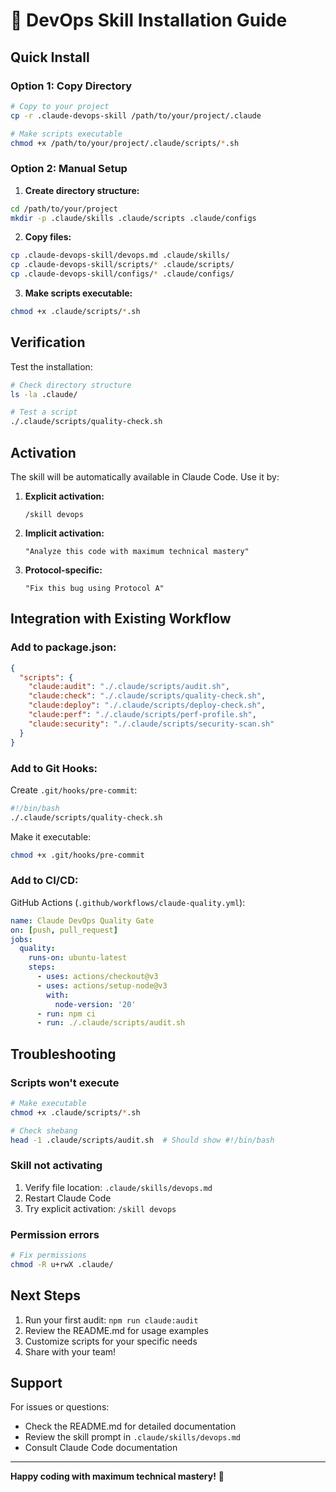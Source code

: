 # 🚀 DevOps Skill Installation Guide

## Quick Install

### Option 1: Copy Directory
```bash
# Copy to your project
cp -r .claude-devops-skill /path/to/your/project/.claude

# Make scripts executable
chmod +x /path/to/your/project/.claude/scripts/*.sh
```

### Option 2: Manual Setup

1. **Create directory structure:**
```bash
cd /path/to/your/project
mkdir -p .claude/skills .claude/scripts .claude/configs
```

2. **Copy files:**
```bash
cp .claude-devops-skill/devops.md .claude/skills/
cp .claude-devops-skill/scripts/* .claude/scripts/
cp .claude-devops-skill/configs/* .claude/configs/
```

3. **Make scripts executable:**
```bash
chmod +x .claude/scripts/*.sh
```

## Verification

Test the installation:

```bash
# Check directory structure
ls -la .claude/

# Test a script
./.claude/scripts/quality-check.sh
```

## Activation

The skill will be automatically available in Claude Code. Use it by:

1. **Explicit activation:**
   ```
   /skill devops
   ```

2. **Implicit activation:**
   ```
   "Analyze this code with maximum technical mastery"
   ```

3. **Protocol-specific:**
   ```
   "Fix this bug using Protocol A"
   ```

## Integration with Existing Workflow

### Add to package.json:
```json
{
  "scripts": {
    "claude:audit": "./.claude/scripts/audit.sh",
    "claude:check": "./.claude/scripts/quality-check.sh",
    "claude:deploy": "./.claude/scripts/deploy-check.sh",
    "claude:perf": "./.claude/scripts/perf-profile.sh",
    "claude:security": "./.claude/scripts/security-scan.sh"
  }
}
```

### Add to Git Hooks:

Create `.git/hooks/pre-commit`:
```bash
#!/bin/bash
./.claude/scripts/quality-check.sh
```

Make it executable:
```bash
chmod +x .git/hooks/pre-commit
```

### Add to CI/CD:

GitHub Actions (`.github/workflows/claude-quality.yml`):
```yaml
name: Claude DevOps Quality Gate
on: [push, pull_request]
jobs:
  quality:
    runs-on: ubuntu-latest
    steps:
      - uses: actions/checkout@v3
      - uses: actions/setup-node@v3
        with:
          node-version: '20'
      - run: npm ci
      - run: ./.claude/scripts/audit.sh
```

## Troubleshooting

### Scripts won't execute
```bash
# Make executable
chmod +x .claude/scripts/*.sh

# Check shebang
head -1 .claude/scripts/audit.sh  # Should show #!/bin/bash
```

### Skill not activating
1. Verify file location: `.claude/skills/devops.md`
2. Restart Claude Code
3. Try explicit activation: `/skill devops`

### Permission errors
```bash
# Fix permissions
chmod -R u+rwX .claude/
```

## Next Steps

1. Run your first audit: `npm run claude:audit`
2. Review the README.md for usage examples
3. Customize scripts for your specific needs
4. Share with your team!

## Support

For issues or questions:
- Check the README.md for detailed documentation
- Review the skill prompt in `.claude/skills/devops.md`
- Consult Claude Code documentation

---

**Happy coding with maximum technical mastery!** 🚀

